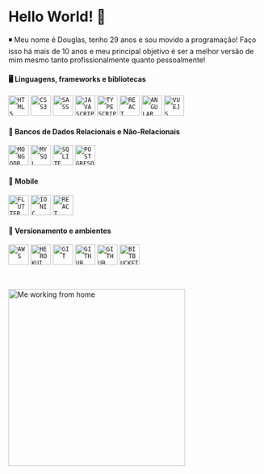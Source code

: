 </br>
</br>

<div display="inline-block">
 <h1 align="left"> Hello World! 🤙 </h1>
</div>

◾ Meu nome é Douglas, tenho 29 anos e sou movido a programação! Faço isso há mais de 10 anos e meu principal objetivo é ser a melhor versão de mim mesmo tanto profissionalmente quanto pessoalmente!

 
#### 🖥️ Linguagens, frameworks e bibliotecas
<code><img width="40px" src="https://cdn.jsdelivr.net/gh/devicons/devicon/icons/html5/html5-original-wordmark.svg" title="HTML5" /></code>
<code><img width="40px" src="https://cdn.jsdelivr.net/gh/devicons/devicon/icons/css3/css3-original-wordmark.svg" title="CSS3" /></code>
<code><img width="40px" src="https://cdn.jsdelivr.net/gh/devicons/devicon/icons/sass/sass-original.svg" title="SASS" /></code>
<code><img width="40px" src="https://cdn.jsdelivr.net/gh/devicons/devicon/icons/javascript/javascript-original.svg" title="JAVASCRIPT" /></code>
<code><img width="40px" src="https://cdn.jsdelivr.net/gh/devicons/devicon/icons/typescript/typescript-original.svg" title="TYPESCRIPT" /></code>
<code><img width="40px" src="https://cdn.jsdelivr.net/gh/devicons/devicon/icons/react/react-original-wordmark.svg" title="REACT" /></code>
<code><img width="40px" src="https://cdn.jsdelivr.net/gh/devicons/devicon/icons/angularjs/angularjs-original.svg" title="ANGULAR" /></code>
<code><img width="40px" src="https://cdn.jsdelivr.net/gh/devicons/devicon/icons/vuejs/vuejs-original-wordmark.svg" title="VUEJS" /></code>

#### 🔡 Bancos de Dados Relacionais e Não-Relacionais
<code><img width="40px" src="https://cdn.jsdelivr.net/gh/devicons/devicon/icons/mongodb/mongodb-original-wordmark.svg" title="MONGODB" /></code>
<code><img width="40px" src="https://cdn.jsdelivr.net/gh/devicons/devicon/icons/mysql/mysql-original.svg" title="MYSQL" /></code>
<code><img width="40px" src="https://cdn.jsdelivr.net/gh/devicons/devicon/icons/sqlite/sqlite-original.svg" title="SQLITE" /></code>
<code><img width="40px" src="https://cdn.jsdelivr.net/gh/devicons/devicon/icons/postgresql/postgresql-original-wordmark.svg" title="POSTGRESQL" /></code>

#### 📱 Mobile
<code><img width="40px" src="https://cdn.jsdelivr.net/gh/devicons/devicon/icons/flutter/flutter-original.svg" title="FLUTTER" /></code>
<code><img width="40px" src="https://cdn.jsdelivr.net/gh/devicons/devicon/icons/ionic/ionic-original.svg" title="IONIC" /></code>
<code><img width="40px" src="https://cdn.jsdelivr.net/gh/devicons/devicon/icons/react/react-original.svg" title="REACT NATIVE" /></code>

#### 🔄 Versionamento e ambientes
<code><img width="40px" src="https://cdn.jsdelivr.net/gh/devicons/devicon/icons/amazonwebservices/amazonwebservices-original.svg" title="AWS" /></code>
<code><img width="40px" src="https://cdn.jsdelivr.net/gh/devicons/devicon/icons/heroku/heroku-plain-wordmark.svg" title="HEROKUI" /></code>
<code><img width="40px" src="https://cdn.jsdelivr.net/gh/devicons/devicon/icons/git/git-original.svg" title="GIT" /></code>
<code><img width="40px" src="https://cdn.jsdelivr.net/gh/devicons/devicon/icons/github/github-original.svg" title="GITHUB" /></code>
<code><img width="40px" src="https://cdn.jsdelivr.net/gh/devicons/devicon/icons/gitlab/gitlab-original-wordmark.svg" title="GITHUB" /></code>
<code><img width="40px" src="https://cdn.jsdelivr.net/gh/devicons/devicon/icons/bitbucket/bitbucket-original-wordmark.svg" title="BITBUCKET" /></code>
</div>
</br>
<p align="left">
  <img src="https://user-images.githubusercontent.com/47980860/231338078-3ebce865-80be-42fa-820b-2bee36edfef7.png" width="350" title="Me working from home">
</p>

